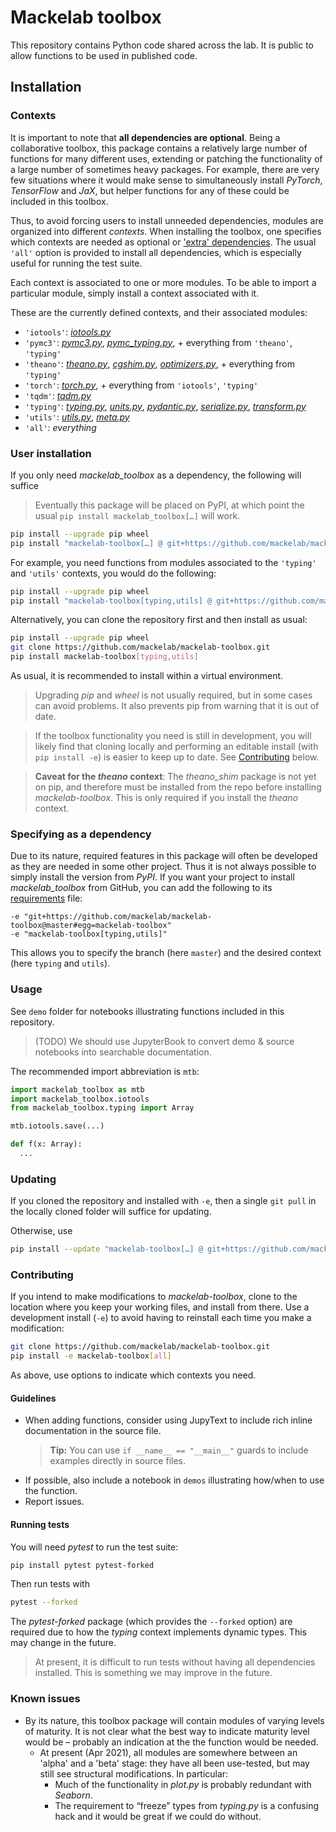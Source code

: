 # Mackelab toolbox

This repository contains Python code shared across the lab. It is public to allow functions to be used in published code.


## Installation

### Contexts

It is important to note that **all dependencies are optional**. Being a collaborative toolbox, this package contains a relatively large number of functions for many different uses, extending or patching the functionality of a large number of sometimes heavy packages.
For example, there are very few situations where it would make sense to simultaneously install *PyTorch*, *TensorFlow* and *JaX*, but helper functions for any of these could be included in this toolbox.

Thus, to avoid forcing users to install unneeded dependencies, modules are organized into different *contexts*. When installing the toolbox, one specifies which contexts are needed as optional or ['extra' dependencies](https://setuptools.readthedocs.io/en/latest/userguide/dependency_management.html#optional-dependencies). The usual `'all'` option is provided to install all dependencies, which is especially useful for running the test suite.

Each context is associated to one or more modules. To be able to import a particular module, simply install a context associated with it.

These are the currently defined contexts, and their associated modules:
  - `'iotools'`: [*iotools.py*](mackelab_toolbox/iotools.py)
  - `'pymc3'`: [*pymc3.py*](mackelab_toolbox/pymc3.py), [*pymc_typing.py*](mackelab_toolbox/pymc_typing.py), + everything from `'theano'`, `'typing'`
  - `'theano'`: [*theano.py*](mackelab_toolbox/theano.py), [*cgshim.py*](mackelab_toolbox.py), [*optimizers.py*](mackelab_toolbox/optimizers.py), + everything from `'typing'`
  - `'torch'`: [*torch.py*](mackelab_toolbox/torch.py), + everything from `'iotools'`, `'typing'`
  - `'tqdm'`: [*tqdm.py*](mackelab_toolbox/tqdm.py)
  - `'typing'`: [*typing.py*](mackelab_toolbox/typing_module.py), [*units.py*](mackelab_toolbox/units.py), [*pydantic.py*](mackelab_toolbox/pydantic.py), [*serialize.py*](mackelab_toolbox/serialize.py), [*transform.py*](mackelab_toolbox/transform.py)
  - `'utils'`: [*utils.py*](mackelab_toolbox/utils.py), [*meta.py*](mackelab_toolbox/meta.py)
  - `'all'`: *everything*

### User installation

If you only need *mackelab_toolbox* as a dependency, the following will suffice

> Eventually this package will be placed on PyPI, at which point the usual `pip install mackelab_toolbox[…]` will work.

```bash
pip install --upgrade pip wheel
pip install "mackelab-toolbox[…] @ git+https://github.com/mackelab/mackelab-toolbox#egg=mackelab-toolbox"
```

For example, you need functions from modules associated to the `'typing'` and `'utils'` contexts, you would do the following:

```bash
pip install --upgrade pip wheel
pip install "mackelab-toolbox[typing,utils] @ git+https://github.com/mackelab/mackelab-toolbox#egg=mackelab-toolbox"
```

Alternatively, you can clone the repository first and then install as usual:
```bash
pip install --upgrade pip wheel
git clone https://github.com/mackelab/mackelab-toolbox.git
pip install mackelab-toolbox[typing,utils]
```

As usual, it is recommended to install within a virtual environment.

> Upgrading _pip_ and _wheel_ is not usually required, but in some cases can avoid problems. It also prevents pip from warning that it is out of date.

> If the toolbox functionality you need is still in development, you will likely find that cloning locally and performing an editable install (with `pip install -e`) is easier to keep up to date. See [Contributing](#Contributing) below.

> **Caveat for the _theano_ context**: The *theano_shim* package is not yet on pip, and therefore must be installed from the repo before installing *mackelab-toolbox*. This is only required if you install the _theano_ context.

### Specifying as a dependency

Due to its nature, required features in this package will often be developed as they are needed in some other project. Thus it is not always possible to simply install the version from _PyPI_. If you want your project to install _mackelab_toolbox_  from GitHub, you can add the following to its [requirements](https://pip.pypa.io/en/stable/user_guide/#requirements-files) file:

```
-e "git+https://github.com/mackelab/mackelab-toolbox@master#egg=mackelab-toolbox"
-e "mackelab-toolbox[typing,utils]"
```

This allows you to specify the branch (here `master`) and the desired context (here `typing` and `utils`).


### Usage

See `demo` folder for notebooks illustrating functions included in this repository.

> (TODO) We should use JupyterBook to convert demo & source notebooks into searchable documentation.

The recommended import abbreviation is `mtb`:

```python
import mackelab_toolbox as mtb
import mackelab_toolbox.iotools
from mackelab_toolbox.typing import Array

mtb.iotools.save(...)

def f(x: Array):
  ...
```

### Updating

If you cloned the repository and installed with `-e`, then a single `git pull` in the locally cloned folder will suffice for updating.

Otherwise, use
```bash
pip install --update "mackelab-toolbox[…] @ git+https://github.com/mackelab/mackelab-toolbox#egg=mackelab-toolbox"
```

### Contributing

If you intend to make modifications to *mackelab-toolbox*, clone to the location where you keep your working files, and install from there. Use a development install (`-e`) to avoid having to reinstall each time you make a modification:

```bash
git clone https://github.com/mackelab/mackelab-toolbox.git
pip install -e mackelab-toolbox[all]
```

As above, use options to indicate which contexts you need.

#### Guidelines

- When adding functions, consider using JupyText to include rich inline documentation in the source file.
  > **Tip:** You can use `if __name__ == "__main__"` guards to include examples directly in source files.
- If possible, also include a notebook in `demos` illustrating how/when to use the function.
- Report issues.

#### Running tests

You will need _pytest_ to run the test suite:

```bash
pip install pytest pytest-forked
```

Then run tests with

```bash
pytest --forked
```

The *pytest-forked* package (which provides the `--forked` option) are required due to how the *typing* context implements dynamic types. This may change in the future.

> At present, it is difficult to run tests without having all dependencies installed. This is something we may improve in the future.

### Known issues

- By its nature, this toolbox package will contain modules of varying levels of maturity. It is not clear what the best way to indicate maturity level would be – probably an indication at the the function would be needed.
  + At present (Apr 2021), all modules are somewhere between an 'alpha' and a 'beta' stage: they have all been use-tested, but may still see structural modifications. In particular:
    + Much of the functionality in *plot.py* is probably redundant with *Seaborn*.
    + The requirement to “freeze” types from *typing.py* is a confusing hack and it would be great if we could do without.
